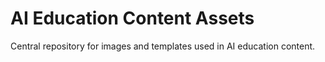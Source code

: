 # AI Education Content Assets

Central repository for images and templates used in AI education content.

